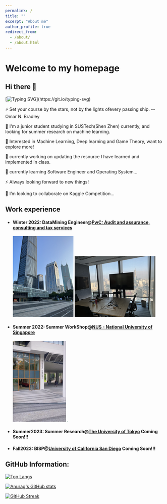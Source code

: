 ```yaml
---
permalink: /
title: ""
excerpt: "About me"
author_profile: true
redirect_from: 
  - /about/
  - /about.html
---
```


# Welcome to my homepage



## Hi there 👋

[![Typing SVG](https://readme-typing-svg.demolab.com?font=Fira+Code&pause=1000&width=435&lines=Hi%2C+I'm+He+Zhu;Nice+to+meet+you!)](https://git.io/typing-svg)

⚡ Set your course by the stars, not by the lights ofevery passing ship. --Omar N. Bradley

🌱 I'm a junior student studying in SUSTech(Shen Zhen) currently, and looking for summer research on machine learning.

🔭 Interested in Machine Learning, Deep learning and Game Theory, want to explore more!

🔭 currently working on updating the resource I have learned and implemented in class.

🌱 currently learning Software Engineer and Operating System...

⚡ Always looking forward to new things!

👯 I’m looking to collaborate on Kaggle Competition... 



## Work experience



* #### Winter 2022:  DataMining Engineer@[PwC: Audit and assurance, consulting and tax services](https://www.pwc.com/) 

  <img src="/images/pwc1.png"  style="zoom: 25%;" /> <img src="/images/pwc2.png"  style="zoom: 25%;" />



* #### Summer 2022:  Summer WorkShop@[NUS - National University of Singapore](https://nus.edu.sg/)

  <img src="/images/nus1.png"  style="zoom: 25%;" /> <img src="/images/nus2.png"  style="zoom: 10%;" />

  

* #### Summer2023: Summer Research@[The University of Tokyo](https://www.u-tokyo.ac.jp/en/) Coming Soon!!!



* #### Fall2023: BISP@[University of California San Diego](https://ucsd.edu/) Coming Soon!!!







## GitHub Information:

[![Top Langs](https://github-readme-stats.vercel.app/api/top-langs/?username=zhuchichi56&layout=compact)](https://github.com/anuraghazra/github-readme-stats)

[![Anurag's GitHub stats](https://github-readme-stats.vercel.app/api?username=zhuchichi56&show_icons=true&count_private=true&theme=radical)](https://github.com/anuraghazra/github-readme-stats)

[![GitHub Streak](https://github-readme-streak-stats.herokuapp.com/?user=zhuchichi56&theme=blue-green)](https://git.io/streak-stats)

